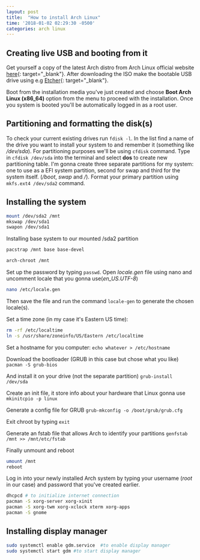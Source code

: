```yaml
---
layout: post
title:  "How to install Arch Linux"
time: '2018-01-02 02:29:30 -0500'
categories: arch linux
---
```


## Creating live USB and booting from it
Get yourself a copy of the latest Arch distro from Arch Linux official website [here](https://www.archlinux.org/download/){: target="_blank"}. After downloading the ISO make the bootable USB drive using e.g [Etcher](https://etcher.io/){: target="_blank"}.

Boot from the installation media you've just created and choose **Boot Arch Linux (x86_64)** option from the menu to proceed with the installation. Once you system is booted you'll be automatically logged in as a root user.

## Partitioning and formatting the disk(s)
To check your current existing drives run `fdisk -l`. In the list find a name of the drive you want to install your system to and remember it (something like */dev/sda*). For partitioning purposes we'll be using `cfdisk` command. Type in `cfdisk /dev/sda` into the terminal and select **dos** to create new partitioning table. I'm gonna create three separate partitions for my system: one to use as a EFI system partition, second for swap and third for the system itself. (*/boot*, *swap* and */*). Format your primary partition using `mkfs.ext4 /dev/sda2` command.

## Installing the system
```bash
mount /dev/sda2 /mnt
mkswap /dev/sda1
swapon /dev/sda1
```
Installing base system to our mounted /sda2 partition
```bash
pacstrap /mnt base base-devel
```
```bash
arch-chroot /mnt
```
Set up the password by typing `passwd`.
Open *locale.gen* file using nano and uncomment locale that you gonna use(*en_US.UTF-8*)
```bash
nano /etc/locale.gen
```
Then save the file and run the command `locale-gen` to generate the chosen locale(s).

Set a time zone (in my case it's Eastern US time):
```bash
rm -rf /etc/localtime
ln -s /usr/share/zoneinfo/US/Eastern /etc/localtime
```
Set a hostname for you computer: `echo whatever > /etc/hostname`

Download the bootloader (GRUB in this case but chose what you like) `pacman -S grub-bios`

And install it on your drive (not the separate partition) `grub-install /dev/sda`

Create an init file, it store info about your hardware that Linux gonna use `mkinitcpio -p linux`

Generate a config file for GRUB `grub-mkconfig -o /boot/grub/grub.cfg`

Exit chroot by typing `exit`

Generate an fstab file that allows Arch to identify your partitions `genfstab /mnt >> /mnt/etc/fstab`

Finally unmount and reboot
```bash
umount /mnt
reboot
```

Log in into your newly installed Arch system by typing your username (*root* in our case) and password that you've created earlier.

```bash
dhcpcd # to initialize internet connection
pacman -S xorg-server xorg-xinit 
pacman -S xorg-twm xorg-xclock xterm xorg-apps
pacman -S gnome
```

## Installing display manager
```bash
sudo systemctl enable gdm.service  #to enable display manager
sudo systemctl start gdm #to start display manager 
```

